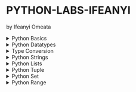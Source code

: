 # PYTHON-LABS-IFEANYI
by Ifeanyi Omeata

<details>
  <summary>Python Basics</summary>

  - [ ] 1. Print String
  - [ ] 2. Use Comments

  ### 1. Print String

  ```py
  print("Hello World!")
  print("Python is easy!")

  if __name__ == '__main__':
      print('Completed!')
  ```

  ```
  Hello World!
  Python is easy!
  Completed!
  ```

  ### 2. Use Comments

  ```py
  """This is a multi-line comment
  Author: Ifeanyi omeata
  Date: 2025
  """
  
  # This is a sample Python script.
  print("Hello World!")
  print("Python is easy!")
  
  # Press the green button in the gutter to run the script.
  if __name__ == '__main__':
      print('Completed!')
  ```

  ```
  Hello World!
  Python is easy!
  Completed!
  ```

</details>

<details>
  <summary>Python Datatypes</summary>

  - [ ] 1. NoneType
  - [ ] 2. Numeric-Integer
  - [ ] 3. Numeric-Floating Point (float)
  - [ ] 4. Numeric-Complex
  - [ ] 5. Numeric-Binary
  - [ ] 6. Numeric-Hexadecimal
  - [ ] 7. Boolean

  ### 1. NoneType
  - [ ] NoneType: an object that does not contain any value
  
  ```py
  #NoneType
  a = None
  print(a)
  print(type(a))
  ```

  ```
  None
  <class 'NoneType'>
  ```

  ### 2. Numeric-Integer

  ```py
  #Numeric-Integer
  a1 = 11
  b1 = 100
  c1 = -66
  print(a1,b1,c1)
  ```

  ```
  11 100 -66
  ```

  ### 3. Numeric-Floating Point (float)

  ```py
  #Numeric-Floating Point (float)
  a2 = 33.5
  b2 = -25.8
  print(a2,b2)
  ```

  ```
  33.5 -25.8
  ```

  ### 4. Numeric-Complex

  ```py
  #Numeric-Complex
  a3 = 3+5j
  print(a3)
  print(type(a3))
  ```

  ```
  (3+5j)
  <class 'complex'>
  ```

  ### 5. Numeric-Binary

  ```py
  #Numeric-Binary
  a4=0B1010
  print(a4)
  print(type(a4))
  ```

  ```
  10
  <class 'int'>
  ```

  ### 6. Numeric-Hexadecimal

  ```py
  #Numeric-Hexadecimal
  a5=0XFF
  print(a5)
  print(type(a5))
  ```

  ```
  255
  <class 'int'>
  ```

  ### 7. Boolean

  ```py
  #Boolean
  a6 = True
  b6 = False
  print(a6,b6)
  print(9>8)
  print(type(a6))
  ```

  ```
  True False
  True
  <class 'bool'>
  ```

</details>

<details>
  <summary>Type Conversion</summary>

  - [ ] 1. Floating Point to Integer
  - [ ] 2. String to Floating Point
  - [ ] 3. Integer to Binary

  ### 1. Floating Point to Integer

  ```py
  #Floating Point to Integer
  a1=33.5
  b1=int(a1)
  print(b1)
  print(type(b1))
  ```

  ```
  33
  <class 'int'>
  ```

  ### 2. String to Floating Point

  ```py
  #String to Floating Point
  a2="22.5"
  b2=float(a2)
  print(b2)
  print(type(b2))
  ```

  ```
  22.5
  <class 'float'>
  ```

  ### 3. Integer to Binary

  ```py
  #Integer to Binary
  a3=10
  b3=bin(a3)
  print(b3)
  print(type(b3))
  ```

  ```
  0b1010
  <class 'str'>
  ```

</details>

<details>
  <summary>Python Strings</summary>

  - [ ] 1. String Basics
  - [ ] 2. String Membership
  - [ ] 3. String Length
  - [ ] 4. String Concatenation
  - [ ] 5. String Repetition
  - [ ] 6. String Slicing
  - [ ] 7. String Strip
  - [ ] 8. String Replace
  - [ ] 9. String Split
  - [ ] 10. String Join
  - [ ] 11. String Format
  - [ ] 12. String Count
  - [ ] 13. String Find
  - [ ] 14. String Index
  - [ ] 15. String Isalnum
  - [ ] 16. String Isalpha
  - [ ] 17. String Isdigit
  - [ ] 18. String Islower
  - [ ] 19. String Isupper
  - [ ] 20. String Isspace
  - [ ] 21. String Istitle
  - [ ] 22. String to Number
  - [ ] 23. Number to String

  ### 1. String Basics

  ```py
  s1="You are a good person"
  print(s1)
  
  s2="""
  You are a great person
  You are a nice person
  """
  print(s2)
  ```

  ```
  You are a good person

  You are a great person
  You are a nice person
  ```

  ### 2. String Membership

  ```py
  s1="You are a good person"
  print(s1)

  #membership
  print("good" in s1)
  print("bad" in s1)
  ```

  ```
  You are a good person

  True
  False
  ```

  ### 3. String Length

  ```py
  s1="You are a good person"
  print(s1)
  
  #length
  print(len(s1))
  ```

  ```
  You are a good person

  21
  ```

  ### 4. String Concatenation

  ```py
  #concatenation
  s3="I love"
  s4="Python"
  s5=s3+s4
  print(s5)
  ```

  ```
  I lovePython
  ```

  ### 5. String Repetition

  ```py
  #repetition
  s6="Hello"
  s7=s6*3
  print(s7)
  ```

  ```
  HelloHelloHello
  ```

  ### 6. String Slicing

  ```py
  s1="You are a good person"

  #slicing
  print(s1[0])
  print(s1[0:])
  print(s1[:7])
  print(s1[0:6])
  print(s1[0:7:2])
  print(s1[-3:-1])
  print(s1[15::-1])
  print(s1[::-1])
  ```

  ```
  Y
  You are a good person
  You are
  You ar
  Yuae
  so
  p doog a era uoY
  nosrep doog a era uoY
  ```

  ### 7. String Strip

  ```py
  #string strip
  s2="   You are a good person   "
  print(s2.strip())
  print(s2.lstrip())
  print(s2.rstrip())
  ```

  ```
  You are a good person
  You are a good person   
     You are a good person
  ```

  ### 8. String Replace

  ```py
  #string replace
  s3="You are a good person"
  print(s3.replace("good","tall"))
  ```

  ```
  You are a tall person
  ```

  ### 9. String Split

  ```py
  #string split
  s4="You are a good person"
  print(s4.split())
  ```

  ```
  ['You', 'are', 'a', 'good', 'person']
  ```

  ### 10. String Join

  ```py
  #string join
  s5="You are a good person"
  print(" ".join(s5))
  ```

  ```
  Y o u   a r e   a   g o o d   p e r s o n
  ```

  ### 11. String Format

  ```py
  #string format
  s6="You are a good person"
  print(f"Hey! {s6}")
  ```

  ```
  Hey! You are a good person
  ```

  ### 12. String Count

  ```py
  #string count
  s7="You are a good person"
  print(s7.count("a"))
  ```

  ```
  2
  ```

  ### 13. String Find

  ```py
  #string find
  s8="You are a good person"
  print(s8.find("good"))
  print(s8.find("good", 2, 14))
  print(s8.find("good", 2, 10))
  ```

  ```
  10
  10
  -1
  ```

  ### 14. String Index

  ```py
  #string index
  s9="You are a good person"
  print(s9.index("good"))
  ```

  ```
  10
  ```

  ### 15. String Isalnum

  ```py
  #string isalnum
  s10="person123"
  print(s10.isalnum())
  ```

  ```
  True
  ```

  ### 16. String Isalpha

  ```py
  #string isalpha
  s11="person"
  print(s11.isalpha())
  ```

  ```
  True
  ```

  ### 17. String Isdigit

  ```py
  #string isdigit
  s12="123"
  print(s12.isdigit())
  ```

  ```
  True
  ```

  ### 18. String Islower

  ```py
  #string islower
  s13="person"
  print(s13.islower())
  ```

  ```
  True
  ```

  ### 19. String Isupper

  ```py
  #string isupper
  s14="PERSON"
  print(s14.isupper())
  ```

  ```
  True
  ```

  ### 20. String Isspace

  ```py
  #string isspace
  s15="  "
  print(s15.isspace())
  ```

  ```
  True
  ```

  ### 21. String Istitle

  ```py
  #string istitle
  s16="Person"
  print(s16.istitle())
  ```

  ```
  True
  ```

  ### 22. String to Number

  ```py
  # String to Number
  my_string = "1011101"
  my_number = int(my_string)
  print(my_number, type(my_number))
  ```

  ```
  1011101 <class 'int'>
  ```

  ### 23. Number to String

  ```py
  # Number to String
  my_number = 1011101
  my_string = str(my_number)
  print(my_string, type(my_string))
  ```

  ```
  1011101 <class 'str'>
  ```
  
</details>



<details>
  <summary>Python Lists</summary>

  - [ ] 1. List Basics
  - [ ] 2. List Length
  - [ ] 3. List Index
  - [ ] 4. List Slicing
  - [ ] 5. List Multiplication
  - [ ] 6. List Extend
  - [ ] 7. List Append
  - [ ] 8. List Insert
  - [ ] 9. List Remove
  - [ ] 10. List Pop
  - [ ] 11. List Clear
  - [ ] 12. List Sort
  - [ ] 13. List Reverse-Sort
  - [ ] 14. List Reverse
  - [ ] 15. List Copy
  - [ ] 16. List Max and min
  - [ ] 17. List to Tuple
  - [ ] 18. Tuple to List
  - [ ] 19. List to String
  - [ ] 20. String to List
  - [ ] 21. List to Dictionary
  - [ ] 22. Dictionary to List
  - [ ] 23. List to Set
  - [ ] 24. Set to List

  ### 1. List Basics

  ```py
  # List basics
  my_list = [10, 20, "Ifeanyi", -10, 30.5]
  print(my_list)
  ```

  ```
  [10, 20, 'Ifeanyi', -10, 30.5]
  ```

  ### 2. List Length

  ```py
  # List length
  my_list = [10, 20, "Ifeanyi", -10, 30.5]
  print(len(my_list))
  ```

  ```
  5
  ```

  ### 3. List Index

  ```py
  # List index
  my_list = [10, 20, "Ifeanyi", -10, 30.5]
  print(my_list[0], my_list[2])
  ```

  ```
  10 Ifeanyi
  ```

  ### 4. List Slicing

  ```py
  # List slicing
  my_list = [10, 20, "Ifeanyi", -10, 30.5]
  print(my_list[2:5])
  ```

  ```
  ['Ifeanyi', -10, 30.5]
  ```

  ### 5. List Multiplication

  ```py
  # List multiplication
  my_list = [10, 20, "Ifeanyi", -10, 30.5]
  print(my_list * 2)
  ```

  ```
  [10, 20, 'Ifeanyi', -10, 30.5, 10, 20, 'Ifeanyi', -10, 30.5]
  ```

  ### 6. List Extend

  ```py
  # List extend
  my_list = [10, 20, "Ifeanyi", -10, 30.5]
  my_list.extend([1, 2, 3])
  print(my_list)
  ```

  ```
  [10, 20, 'Ifeanyi', -10, 30.5, 1, 2, 3]
  ```

  ### 7. List Append

  ```py
  # List append
  my_list = [10, 20, "Ifeanyi", -10, 30.5]
  my_list.append("James")
  print(my_list)
  ```

  ```
  [10, 20, 'Ifeanyi', -10, 30.5, 'James']
  ```

  ### 8. List Insert

  ```py
  # List insert
  my_list = [10, 20, "Ifeanyi", -10, 30.5]
  my_list.insert(0, 99)
  print(my_list)
  ```

  ```
  [99, 10, 20, 'Ifeanyi', -10, 30.5]
  ```

  ### 9. List Remove

  ```py
  # List remove
  my_list = [10, 20, "Ifeanyi", -10, 30.5]
  my_list.remove(30.5)
  print(my_list)
  ```

  ```
  [10, 20, 'Ifeanyi', -10]
  ```

  ### 10. List Pop

  ```py
  # List pop
  my_list = [10, 20, "Ifeanyi", -10, 30.5]
  my_list.pop()
  print(my_list)
  ```

  ```
  [10, 20, 'Ifeanyi', -10]
  ```

  ### 11. List Clear

  ```py
  # List clear
  my_list = [10, 20, "Ifeanyi", -10, 30.5]
  my_list.clear()
  print(my_list)
  ```

  ```
  []
  ```

  ### 12. List Sort

  ```py
  # List sort
  my_list = ["10", "20", "Ifeanyi", "-10", "30.5"]
  my_list.sort()
  print(my_list)
  ```

  ```
  ['-10', '10', '20', '30.5', 'Ifeanyi']
  ```

  ### 13. List Reverse-Sort

  ```py
  # List reverse-sort
  my_list = ["10", "20", "Ifeanyi", "-10", "30.5"]
  my_list.sort(reverse=True)
  print(my_list)
  ```

  ```
  ['Ifeanyi', '30.5', '20', '10', '-10']
  ```

  ### 14. List Reverse

  ```py
  # List reverse
  my_list = [10, 20, "Ifeanyi", -10, 30.5]
  my_list.reverse()
  print(my_list)
  ```

  ```
  [30.5, -10, 'Ifeanyi', 20, 10]
  ```

  ### 15. List Copy

  ```py
  # List copy
  my_list = [10, 20, "Ifeanyi", -10, 30.5]
  my_new_list = my_list.copy()
  print(my_new_list)
  ```

  ```
  [10, 20, 'Ifeanyi', -10, 30.5]
  ```

  ### 16. List Max and min

  ```py
  # List Max and min
  my_list = [10, 20, -10, 30.5]
  print(max(my_list), min(my_list))
  ```

  ```
  30.5 -10
  ```

  ### 17. List to Tuple

  ```py
  # List to Tuple
  my_list = [10, 20, "Ifeanyi", -10, 30.5]
  my_tuple = tuple(my_list)
  print(my_tuple)
  ```

  ```
  (10, 20, 'Ifeanyi', -10, 30.5)
  ```

  ### 18. Tuple to List

  ```py
  # Tuple to List
  my_tuple = (10, 20, "Ifeanyi", -10, 30.5)
  my_list = list(my_tuple)
  print(my_list)
  ```

  ```
  [10, 20, 'Ifeanyi', -10, 30.5]
  ```

  ### 19. List to String

  ```py
  # List to String
  my_list = [10, 20, "Ifeanyi", -10, 30.5]
  my_string = ", ".join(str(item) for item in my_list)
  print(my_string)
  ```

  ```
  10, 20, Ifeanyi, -10, 30.5
  ```

  ### 20. String to List

  ```py
  # String to List
  my_string = "10, 20, Ifeanyi, -10, 30.5"
  my_list = my_string.split(", ")
  print(my_list)
  ```

  ```
  ['10', '20', 'Ifeanyi', '-10', '30.5']
  ```

  ### 21. List to Dictionary

  ```py
  # List to Dictionary
  my_list = [("a", 10), ("b", 20), ("c", 30)]
  my_dict = dict(my_list)
  print(my_dict)

  my_list = [10, 20, "Ifeanyi", -10, 30.5]
  my_dict = {item: index for index, item in enumerate(my_list)}
  print(my_dict)
  ```

  ```
  {'a': 10, 'b': 20, 'c': 30}
  {10: 0, 20: 1, 'Ifeanyi': 2, -10: 3, 30.5: 4}
  ```

  ### 22. Dictionary to List

  ```py
  # Dictionary to List
  my_dict = {"a": 10, "b": 20, "c": 30}
  my_list = list(my_dict.items())
  print(my_list)
  
  my_dict = {"a": 10, "b": 20, "c": 30}
  my_list = list(my_dict.values())
  print(my_list)
  
  my_dict = {"a": 10, "b": 20, "c": 30}
  my_list = list(my_dict.keys())
  print(my_list)
  ```

  ```
  [('a', 10), ('b', 20), ('c', 30)]
  [10, 20, 30]
  ['a', 'b', 'c']
  ```

  ### 23. List to Set

  ```py
  # List to Set
  my_list = [10, 20, "Ifeanyi", -10, 30.5]
  my_set = set(my_list)
  print(my_set)
  ```

  ```
  {10, 'Ifeanyi', 20, -10, 30.5}
  ```

  ### 24. Set to List

  ```py
  # Set to List
  my_set = {10, 20, "Ifeanyi", -10, 30.5}
  my_list = list(my_set)
  print(my_list)
  ```

  ```
  [20, 'Ifeanyi', -10, 10, 30.5]
  ```

</details>

<details>
  <summary>Python Tuple</summary>

  - [ ] 1. Tuple Basics
  - [ ] 2. Tuple Count
  - [ ] 3. Tuple Length
  - [ ] 4. Tuple Index
  - [ ] 5. Tuple Max & Min
  - [ ] 6. Tuple Sum
  - [ ] 7. Tuple Sorted
  - [ ] 8. Tuple Reversed
  - [ ] 9. Tuple Slicing
  - [ ] 10. Tuple Membership
  - [ ] 11. Tuple Unpacking
  - [ ] 12. Tuple to List
  - [ ] 13. List to Tuple
  - [ ] 14. Tuple to String
  - [ ] 15. String to Tuple
  - [ ] 16. Tuple to Dictionary
  - [ ] 17. Dictionary to Tuple
  - [ ] 18. Tuple to Set
  - [ ] 19. Set to Tuple

  ### 1. Tuple Basics

  ```py
  # Tuple basics
  my_tuple = (10, 20, "Ifeanyi", -10, 30.5)
  print(my_tuple)
  ```

  ```
  (10, 20, 'Ifeanyi', -10, 30.5)
  ```

  ### 2. Tuple Count

  ```py
  # Tuple Count
  my_tuple = (10, 20, "Ifeanyi", -10, 30.5, 10, 20)
  print(my_tuple.count(10))
  ```

  ```
  2
  ```

  ### 3. Tuple Length

  ```py
  # Tuple Length
  my_tuple = (10, 20, "Ifeanyi", -10, 30.5, 10, 20)
  print(len(my_tuple))
  ```

  ```
  7
  ```

  ### 4. Tuple Index

  ```py
  # Tuple Index
  my_tuple = (10, 20, "Ifeanyi", -10, 30.5, 10, 20)
  print(my_tuple.index(20))
  ```

  ```
  1
  ```

  ### 5. Tuple Max & Min

  ```py
  # Tuple Max & Min
  my_tuple = (10, 20, -10, 30.5, 10, 20)
  print(max(my_tuple), min(my_tuple))
  ```

  ```
  30.5 -10
  ```

  ### 6. Tuple Sum

  ```py
  # Tuple Sum
  my_tuple = (10, 20, -10, 30.5, 10, 20)
  print(sum(my_tuple))
  ```

  ```
  80.5
  ```

  ### 7. Tuple Sorted

  ```py
  # Tuple Sorted
  my_tuple = (10, 20, -10, 30.5, 10, 20)
  print(sorted(my_tuple))
  print(tuple(sorted(my_tuple)))
  print(sorted(my_tuple, reverse=True))
  print(tuple(sorted(my_tuple, reverse=True)))
  ```

  ```
  [-10, 10, 10, 20, 20, 30.5]
  (-10, 10, 10, 20, 20, 30.5)
  [30.5, 20, 20, 10, 10, -10]
  (30.5, 20, 20, 10, 10, -10)
  ```

  ### 8. Tuple Reversed

  ```py
  # Tuple Reversed
  my_tuple = (10, 20, -10, 30.5, 10, 20)
  print(reversed(my_tuple))
  print(tuple(reversed(my_tuple)))
  ```

  ```
  <reversed object at 0x00000169C2BFD060>
  (20, 10, 30.5, -10, 20, 10)
  ```

  ### 9. Tuple Slicing

  ```py
  # Tuple Slicing
  my_tuple = (10, 20, "Ifeanyi", -10, 30.5, 10, 20)
  print(my_tuple[0:3])
  ```

  ```
  (10, 20, 'Ifeanyi')
  ```

  ### 10. Tuple Membership

  ```py
  # Tuple Membership
  my_tuple = (10, 20, "Ifeanyi", -10, 30.5, 10, 20)
  print(10 in my_tuple)
  ```

  ```
  True
  ```

  ### 11. Tuple Unpacking

  ```py
  # Tuple Unpacking
  my_tuple = (10, 20, "Ifeanyi", -10, 30.5)
  a, b, c, d, e = my_tuple
  print(a, b, c, d, e)
  ```

  ```
  10 20 Ifeanyi -10 30.5
  ```

  ### 12. Tuple to List

  ```py
  # Tuple to List
  my_tuple = (10, 20, "Ifeanyi", -10, 30.5)
  my_list = list(my_tuple)
  print(my_list)
  ```

  ```
  [10, 20, 'Ifeanyi', -10, 30.5]
  ```

  ### 13. List to Tuple

  ```py
  # List to Tuple
  my_list = [10, 20, "Ifeanyi", -10, 30.5]
  my_tuple = tuple(my_list)
  print(my_tuple)
  ```

  ```
  (10, 20, 'Ifeanyi', -10, 30.5)
  ```

  ### 14. Tuple to String

  ```py
  # Tuple to String
  my_tuple = (10, 20, "Ifeanyi", -10, 30.5)
  my_string = ", ".join(str(item) for item in my_tuple)
  print(my_string)
  ```

  ```
  10, 20, Ifeanyi, -10, 30.5
  ```

  ### 15. String to Tuple

  ```py
  # String to Tuple
  my_string = "10, 20, Ifeanyi, -10, 30.5"
  my_tuple = tuple(my_string.split(", "))
  print(my_tuple)
  ```

  ```
  ('10', '20', 'Ifeanyi', '-10', '30.5')
  ```

  ### 16. Tuple to Dictionary

  ```py
  # Tuple to Dictionary
  my_tuple = (("a", 10), ("b", 20), ("c", 30))
  my_dict = dict(my_tuple)
  print(my_dict)
  ```

  ```
  {'a': 10, 'b': 20, 'c': 30}
  ```

  ### 17. Dictionary to Tuple

  ```py
  # Dictionary to Tuple
  my_dict = {"a": 10, "b": 20, "c": 30}
  my_tuple = tuple(my_dict.items())
  print(my_tuple)
  ```

  ```
  (('a', 10), ('b', 20), ('c', 30))
  ```

  ### 18. Tuple to Set

  ```py
  # Tuple to Set
  my_tuple = (10, 20, "Ifeanyi", -10, 30.5)
  my_set = set(my_tuple)
  print(my_set)
  ```

  ```
  {10, 20, 'Ifeanyi', -10, 30.5}
  ```

  ### 19. Set to Tuple

  ```py
  # Set to Tuple
  my_set = {10, 20, "Ifeanyi", -10, 30.5}
  my_tuple = tuple(my_set)
  print(my_tuple)
  ```

  ```
  (20, 'Ifeanyi', -10, 10, 30.5)
  ```

</details>


<details>
  <summary>Python Set</summary>

  - [ ] 1. Set Basics
  - [ ] 2. Set Add
  - [ ] 3. Set Remove
  - [ ] 4. Set Pop
  - [ ] 5. Set Clear
  - [ ] 6. Set Length
  - [ ] 7. Set Update
  - [ ] 8. Set Union
  - [ ] 9. Set Intersection
  - [ ] 10. Set Difference
  - [ ] 11. Set Symmetric Difference
  - [ ] 12. Set Subset
  - [ ] 13. Set Superset
  - [ ] 14. Set to Frozen Set
  - [ ] 15. Frozen Set to Set

  ### 1. Set Basics

  ```py
  # Set Basics
  my_set = {1, 2, 3, 4, 5}
  print(my_set)
  ```

  ```
  {1, 2, 3, 4, 5}
  ```

  ### 2. Set Add

  ```py
  # Set Add
  my_set = {1, 2, 3, 4, 5}
  my_set.add(6)
  print(my_set)
  ```

  ```
  {1, 2, 3, 4, 5, 6}
  ```

  ### 3. Set Remove

  ```py
  # Set Remove
  my_set = {1, 2, 3, 4, 5}
  my_set.remove(2)
  print(my_set)
  ```

  ```
  {1, 3, 4, 5}
  ```

  ### 4. Set Pop

  ```py
  # Set Pop
  my_set = {1, 2, 3, 4, 5}
  my_set.pop()
  print(my_set)
  ```

  ```
  {2, 3, 4, 5}
  ```

  ### 5. Set Clear

  ```py
  # Set Clear
  my_set = {1, 2, 3, 4, 5}
  my_set.clear()
  print(my_set)
  ```

  ```
  set()
  ```

  ### 6. Set Length

  ```py
  # Set Length
  my_set = {1, 2, 3, 4, 5}
  print(len(my_set))
  ```

  ```
  5
  ```

  ### 7. Set Update

  ```py
  # Set Update
  my_set = {1, 2, 3, 4, 5}
  my_set.update([4, 5, 6, 7, 8, 9, 10])
  print(my_set)
  ```

  ```
  {1, 2, 3, 4, 5, 6, 7, 8, 9, 10}
  ```

  ### 8. Set Union

  ```py
  # Set Union
  my_set = {1, 2, 3, 4, 5}
  my_set2 = {4, 5, 6, 7, 8, 9, 10}
  print(my_set.union(my_set2))
  ```

  ```
  {1, 2, 3, 4, 5, 6, 7, 8, 9, 10}
  ```

  ### 9. Set Intersection

  ```py
  # Set Intersection
  my_set = {1, 2, 3, 4, 5}
  my_set2 = {4, 5, 6, 7, 8, 9, 10}
  print(my_set.intersection(my_set2))
  ```

  ```
  {4, 5}
  ```

  ### 10. Set Difference

  ```py
  # Set Difference
  my_set = {1, 2, 3, 4, 5}
  my_set2 = {4, 5, 6, 7, 8, 9, 10}
  print(my_set.difference(my_set2))
  ```

  ```
  {1, 2, 3}
  ```

  ### 11. Set Symmetric Difference

  ```py
  # Set Symmetric Difference
  my_set = {1, 2, 3, 4, 5}
  my_set2 = {4, 5, 6, 7, 8, 9, 10}
  print(my_set.symmetric_difference(my_set2))
  ```

  ```
  {1, 2, 3, 6, 7, 8, 9, 10}
  ```

  ### 12. Set Subset

  ```py
  # Set Subset
  my_set = {1, 2, 3, 4, 5}
  my_set2 = {1, 2, 3, 4, 5, 6, 7, 8, 9, 10}
  print(my_set.issubset(my_set2))
  ```

  ```
  True
  ```

  ### 13. Set Superset

  ```py
  # Set Superset
  my_set = {1, 2, 3, 4, 5, 6, 7, 8, 9, 10}
  my_set2 = {1, 2, 3, 4, 5}
  print(my_set.issuperset(my_set2))
  ```

  ```
  True
  ```

  ### 14. Set to Frozen Set

  ```py
  # Set to Frozen Set
  my_set = {1, 2, 3, 4, 5}
  my_frozen_set = frozenset(my_set)
  print(my_frozen_set, type(my_frozen_set))
  ```

  ```
  frozenset({1, 2, 3, 4, 5}) <class 'frozenset'>
  ```

  ### 15. Frozen Set to Set

  ```py
  # Frozen Set to Set
  my_frozen_set = frozenset({1, 2, 3, 4, 5})
  my_set = set(my_frozen_set)
  print(my_set, type(my_set))
  ```

  ```
  {1, 2, 3, 4, 5} <class 'set'>
  ```


</details>


<details>
  <summary>Python Range</summary>

  - [ ] 1. Range Basics
  - [ ] 2. Range with start, stop
  - [ ] 3. Range with start, stop, step
  - [ ] 4. Range Length
  - [ ] 5. Range to List
  - [ ] 6. Range to Tuple
  - [ ] 7. Range to Set
  - [ ] 8. Range to Dictionary

  ### 1. Range Basics

  ```py
  # Range Basics
  my_range = range(5)
  for i in my_range:
      print(i)
  ```

  ```
  0
  1
  2
  3
  4
  ```

  ### 2. Range with start, stop

  ```py
  # Range with start, stop
  my_range = range(1, 10)
  for i in my_range:
      print(i)
  ```

  ```
  1
  2
  3
  4
  5
  6
  7
  8
  9
  ```

  ### 3. Range with start, stop, step

  ```py
  # Range with start, stop, step
  my_range = range(1, 10, 2)
  for i in my_range:
      print(i)
  ```

  ```
  1
  3
  5
  7
  9
  ```

  ### 4. Range Length

  ```py
  # Range Length
  my_range = range(5)
  print(len(my_range))
  ```

  ```
  5
  ```

  ### 5. Range to List

  ```py
  # Range to List
  my_range = range(5)
  my_list = list(my_range)
  print(my_list)
  ```

  ```
  [0, 1, 2, 3, 4]
  ```

  ### 6. Range to Tuple

  ```py
  # Range to Tuple
  my_range = range(5)
  my_tuple = tuple(my_range)
  print(my_tuple)
  ```

  ```
  (0, 1, 2, 3, 4)
  ```

  ### 7. Range to Set

  ```py
  # Range to Set
  my_range = range(5)
  my_set = set(my_range)
  print(my_set)
  ```

  ```
  {0, 1, 2, 3, 4}
  ```

  ### 8. Range to Dictionary

  ```py
  # Range to Dictionary
  my_range = range(5,10,2)
  my_dict = dict((index,item) for index,item in enumerate(my_range))
  print(my_dict)
  ```

  ```
  {0: 5, 1: 7, 2: 9}
  ```

</details>







